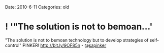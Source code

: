 Date: 2010-6-11
Categories: old

# ! '"The solution is not to bemoan...'

"The solution is not to bemoan technology but to develop strategies of self-control" PINKER! <a href="http://bit.ly/9OF85n" rel="nofollow">http://bit.ly/9OF85n</a> - @<a href="http://twitter.com/sapinker" class="aktt_username">sapinker</a>
